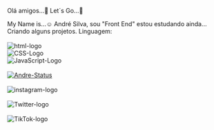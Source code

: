 Olá amigos...:pushpin:
Let´s Go...:rocket:

My Name is...:relaxed: André Silva, sou "Front End" estou estudando ainda...
Criando alguns projetos.
Linguagem:
<br>
<br>
<img src="https://img.shields.io/badge/HTML5-E34F26?style=for-the-badge&logo=html5&logoColor=white" alt="html-logo"/>
<br>
<img src="https://img.shields.io/badge/CSS3-1572B6?style=for-the-badge&logo=css3&logoColor=white" alt="CSS-Logo"/>
<br>
<img src="https://img.shields.io/badge/JavaScript-F7DF1E?style=for-the-badge&logo=javascript&logoColor=black" alt="JavaScript-Logo"/>
<br>
<br>
[![Andre-Status](https://github-readme-stats.vercel.app/api?username=AndreSilva27)](https://github.com/anuraghazra/github-readme-stats)
<br>
<br>
<a herf="https://instagram.com/ancris27252020?igshid=NzZlODBkYWE4Ng=="> <img src="https://img.shields.io/badge/Instagram-E4405F?style=for-the-badge&logo=instagram&logoColor=white" alt="instagram-logo"/>
<br>
<br>
<img src="https://img.shields.io/badge/Twitter-1DA1F2?style=for-the-badge&logo=twitter&logoColor=white" alt="Twitter-logo"/>
<br>
<br>
<img src="https://img.shields.io/badge/TikTok-000000?style=for-the-badge&logo=tiktok&logoColor=white" alt="TikTok-logo"/>
